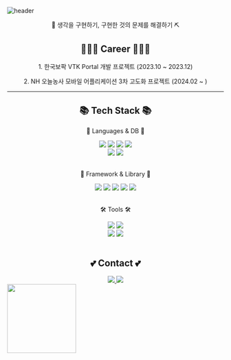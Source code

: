 ![header](https://capsule-render.vercel.app/api?type=wave&color=gradient&height=300&section=header&text=Welcome!!&fontSize=90)
<p align="center">
🦄 생각을 구현하기, 구현한 것의 문제를 해결하기 ⛏️
</p>
	<div align=center>
	<h2>👩🏻‍💻 Career 👩🏻‍💻</h2>
	<p>1. 한국보팍 VTK Portal 개발 프로젝트 (2023.10 ~ 2023.12) </p>
	<p>2. NH 오늘농사 모바일 어플리케이션 3차 고도화 프로젝트 (2024.02 ~ )</p>
		<hr>
	<h2>📚 Tech Stack 📚</h2>
	<p>🐣 Languages & DB 🐣</p>
</div>
<div align="center">
	<img src="https://img.shields.io/badge/Java-1E8CBE?style=plastic&logo=Conda-Forge&logoColor=white" />
	<img src="https://img.shields.io/badge/HTML5-E34F26?style=plastic&logo=HTML5&logoColor=white" />
	<img src="https://img.shields.io/badge/CSS3-1572B6?style=plastic&logo=CSS3&logoColor=white" />
	<img src="https://img.shields.io/badge/JavaScript-F7DF1E?style=plastic&logo=JavaScript&logoColor=white" />
  <br>
  <img src="https://img.shields.io/badge/Oracle%20SQL-F80000?style=plastic&logo=Oracle&logoColor=white" />
	<img src="https://img.shields.io/badge/MySQL-4479A1?style=plastic&logo=MySQL&logoColor=white" />
</div>
<br>
<div align=center>
	<p>🛒 Framework & Library 🛒</p>
</div>
<div align="center">
  <img src="https://img.shields.io/badge/SpringBoot-6DB33F?style=plastic&logo=Spring Boot&logoColor=white">
  <img src="https://img.shields.io/badge/React-61DAFB?style=plastic&logo=React&logoColor=white">
  <img src="https://img.shields.io/badge/ReactNative-65ADF1?style=plastic&logo=React&logoColor=white">
  <img src="https://img.shields.io/badge/Vue-4FC08D?style=plastic&logo=Vue.js&logoColor=white">
  <img src="https://img.shields.io/badge/Nuxt-00DC82?style=plastic&logo=Nuxt.js&logoColor=white">
</div>
<br>
<div align=center>
	<p>🛠 Tools 🛠</p>
</div>
<div align=center>
  <img src="https://img.shields.io/badge/IntelliJ-0027DE?style=plastic&logo=IntelliJIDEA&logoColor=white">
	<img src="https://img.shields.io/badge/Visual%20Studio%20Code-007ACC?style=plastic&logo=VisualStudioCode&logoColor=white" />
	<br>
	<img src="https://img.shields.io/badge/AWS-FF9900?style=plastic&logo=AmazonAWS&logoColor=white" />
	<img src="https://img.shields.io/badge/GitHub-181717?style=plastic&logo=GitHub&logoColor=white" />
</div>
<br>
<div align=center>
	<h2>💕 Contact 💕</h2>
</div>
<div align=center>
	<a href="https://developyanggaeng.tistory.com/">
		<img src="https://img.shields.io/badge/Blog-EA3680?style=plastic&logo=Blogger&logoColor=white" />
	</a>
	<a href="mailto:ygm815@naver.com">
		<img src="https://img.shields.io/badge/Mail-000C7B?style=plastic&logo=Gmail&logoColor=white" />
	</a>
	<br>
</div>
<img align="center" style="height:160px" src="https://github-readme-stats.vercel.app/api/top-langs/?username=chicken-tender&layout=compact&theme=transparent&hide_border=true" /></a> 
